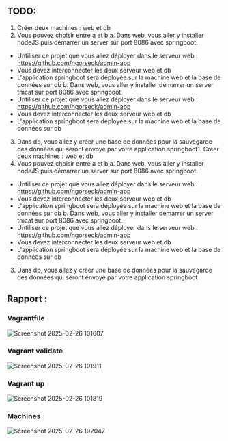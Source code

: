 ## TODO:
1. Créer deux machines : web et db
2. Vous pouvez choisir entre a et b
a. Dans web, vous aller y installer nodeJS puis démarrer un server sur port 8086 avec springboot. 
  - Untiliser ce projet que vous allez déployer dans le serveur web : https://github.com/ngorseck/admin-app
 - Vous devez interconnecter les deux serveur web et db
 - L'application springboot sera déployée sur la machine web et la base de données sur db
b. Dans web, vous aller y installer  démarrer un server tmcat sur port 8086 avec springboot. 
  - Untiliser ce projet que vous allez déployer dans le serveur web : https://github.com/ngorseck/admin-app
 - Vous devez interconnecter les deux serveur web et db
 - L'application springboot sera déployée sur la machine web et la base de données sur db
3. Dans db, vous allez y créer une base de données pour la sauvegarde des données qui seront envoyé par votre application springboot1. Créer deux machines : web et db
2. Vous pouvez choisir entre a et b
a. Dans web, vous aller y installer nodeJS puis démarrer un server sur port 8086 avec springboot. 
  - Untiliser ce projet que vous allez déployer dans le serveur web : https://github.com/ngorseck/admin-app
 - Vous devez interconnecter les deux serveur web et db
 - L'application springboot sera déployée sur la machine web et la base de données sur db
b. Dans web, vous aller y installer  démarrer un server tmcat sur port 8086 avec springboot. 
  - Untiliser ce projet que vous allez déployer dans le serveur web : https://github.com/ngorseck/admin-app
 - Vous devez interconnecter les deux serveur web et db
 - L'application springboot sera déployée sur la machine web et la base de données sur db
3. Dans db, vous allez y créer une base de données pour la sauvegarde des données qui seront envoyé par votre application springboot

## Rapport :
### Vagrantfile
![Screenshot 2025-02-26 101607](https://github.com/user-attachments/assets/20598145-24cc-43c8-b110-f8d8d815c40b)

### Vagrant validate
![Screenshot 2025-02-26 101911](https://github.com/user-attachments/assets/0cccefce-5739-4a3e-93bf-9191354b55f1)

### Vagrant up
![Screenshot 2025-02-26 101819](https://github.com/user-attachments/assets/8f3e7a85-77f7-4507-805c-38fd00cfc492)

### Machines
![Screenshot 2025-02-26 102047](https://github.com/user-attachments/assets/907d6ef4-58e8-4af6-9e60-d40bff13f1b6)









